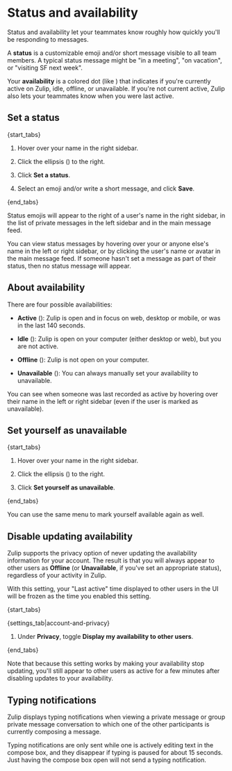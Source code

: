 # Status and availability

Status and availability let your teammates know roughly how quickly you'll
be responding to messages.

A **status** is a customizable emoji and/or short message visible to all
team members. A typical status message might be "in a meeting", "on vacation",
or "visiting SF next week".

Your **availability** is a colored dot (like <span class="indicator green solid"></span>)
that indicates if you're currently active on Zulip, idle,
offline, or unavailable. If you're not current active, Zulip also lets your
teammates know when you were last active.

## Set a status

{start_tabs}

1. Hover over your name in the right sidebar.

1. Click the ellipsis (<i class="zulip-icon zulip-icon-ellipsis-v-solid"></i>) to the right.

1. Click **Set a status**.

1. Select an emoji and/or write a short message, and click **Save**.

{end_tabs}

Status emojis will appear to the right of a user's name in the right sidebar,
in the list of private messages in the left sidebar and in the main message feed.

You can view status messages by hovering over your or anyone else's name in the
left or right sidebar, or by clicking the user's name or avatar in the main
message feed. If someone hasn't set a message as part of their status, then no
status message will appear.

## About availability

There are four possible availabilities:

* **Active** (<span class="indicator green solid"></span>): Zulip is
  open and in focus on web, desktop or mobile, or was in the last 140
  seconds.

* **Idle** (<span class="indicator orange"></span>): Zulip is open on
  your computer (either desktop or web), but you are not active.

* **Offline** (<span class="indicator grey"></span>): Zulip is not
  open on your computer.

* **Unavailable** (<span class="indicator grey-line"></span>): You can
  always manually set your availability to unavailable.


You can see when someone was last recorded as active by hovering over
their name in the left or right sidebar (even if the user is marked as
unavailable).

## Set yourself as unavailable

{start_tabs}

1. Hover over your name in the right sidebar.

1. Click the ellipsis (<i class="zulip-icon zulip-icon-ellipsis-v-solid"></i>) to the right.

1. Click **Set yourself as unavailable**.

{end_tabs}

You can use the same menu to mark yourself available again as well.

## Disable updating availability

Zulip supports the privacy option of never updating the availability
information for your account.  The result is that you will always
appear to other users as **Offline** (or **Unavailable**, if you've
set an appropriate status), regardless of your activity in Zulip.

With this setting, your "Last active" time displayed to other users in
the UI will be frozen as the time you enabled this setting.

{start_tabs}

{settings_tab|account-and-privacy}

1. Under **Privacy**, toggle **Display my availability to other users**.

{end_tabs}

Note that because this setting works by making your availability stop
updating, you'll still appear to other users as active for a few
minutes after disabling updates to your availability.

## Typing notifications

Zulip displays typing notifications when viewing a private message or
group private message conversation to which one of the other
participants is currently composing a message.

Typing notifications are only sent while one is actively editing text
in the compose box, and they disappear if typing is paused for about
15 seconds.  Just having the compose box open will not send a typing
notification.
